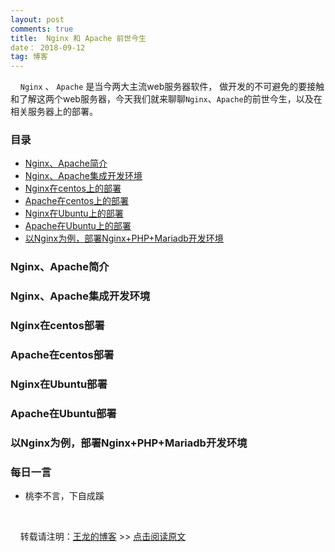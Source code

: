 ```yaml
---
layout: post
comments: true
title:  Nginx 和 Apache 前世今生
date： 2018-09-12
tag: 博客
---
```


&nbsp;&nbsp;&nbsp;&nbsp;`Nginx` 、 `Apache` 是当今两大主流web服务器软件， 做开发的不可避免的要接触和了解这两个web服务器，今天我们就来聊聊`Nginx`、`Apache`的前世今生，以及在相关服务器上的部署。

### 目录

* [Nginx、Apache简介](#brief-introduction)
* [Nginx、Apache集成开发环境](#inviroment)
* [Nginx在centos上的部署](#nginx-setup-on-centos)
* [Apache在centos上的部署](#apache-setup-on-centos)
* [Nginx在Ubuntu上的部署](#nginx-setup-on-ubuntu)
* [Apache在Ubuntu上的部署](#apache-setup-on-ubuntu)
* [以Nginx为例，部署Nginx+PHP+Mariadb开发环境](#nginx+php+mariadb)

### <a name="brief-introduction"></a>Nginx、Apache简介


### <a name="inviroment"></a>Nginx、Apache集成开发环境

### <a name="nginx-setup-on-centos"></a>Nginx在centos部署

### <a name="apache-setup-on-centos"></a>Apache在centos部署

### <a name="nginx-setup-on-ubuntu"></a>Nginx在Ubuntu部署

### <a name="apache-setup-on-ubuntu"></a>Apache在Ubuntu部署

### <a name="nginx+php+mariadb"></a>以Nginx为例，部署Nginx+PHP+Mariadb开发环境



###  每日一言

* 桃李不言，下自成蹊

<br>

&nbsp;&nbsp;&nbsp;&nbsp;转载请注明：[王龙的博客](http://wanglong.org.cn) >> [点击阅读原文](http://wanglong.org.cn/2018/09/2018-09-12-Nginx_Apache/)

